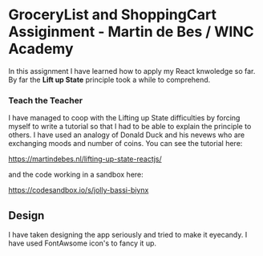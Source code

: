# GroceryList and ShoppingCart Assiginment - Martin de Bes / WINC Academy

In this assignment I have learned how to apply my React knwoledge so far. By far the **Lift up State** principle took a while to comprehend.

### Teach the Teacher

I have managed to coop with the Lifting up State difficulties by forcing myself to write a tutorial so that I had to be able to explain the principle to others. I have used an analogy of Donald Duck and his nevews who are exchanging moods and number of coins. You can see the tutorial here:

https://martindebes.nl/lifting-up-state-reactjs/

and the code working in a sandbox here:

https://codesandbox.io/s/jolly-bassi-biynx

## Design

I have taken designing the app seriously and tried to make it eyecandy. I have used FontAwsome icon's to fancy it up.
